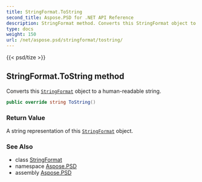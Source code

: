 ```yaml
---
title: StringFormat.ToString
second_title: Aspose.PSD for .NET API Reference
description: StringFormat method. Converts this StringFormat object to a humanreadable string
type: docs
weight: 150
url: /net/aspose.psd/stringformat/tostring/
---
```

{{< psd/tize >}}
## StringFormat.ToString method

Converts this [`StringFormat`](../) object to a human-readable string.

```csharp
public override string ToString()
```

### Return Value

A string representation of this [`StringFormat`](../) object.

### See Also

* class [StringFormat](../)
* namespace [Aspose.PSD](../../../aspose.psd/)
* assembly [Aspose.PSD](../../../)


